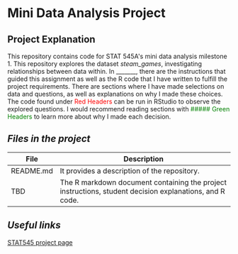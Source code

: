 # Mini Data Analysis Project

## Project Explanation
This repository contains code for STAT 545A's mini data analysis milestone 1. This repository explores the dataset *steam_games*, investigating relationships between data within. In _______, there are the instructions that guided this assignment as well as the R code that I have written to fulfill the project requirements. There are sections where I have made selections on data and questions, as well as explanations on why I made these choices. The code found under <span style="color: red;">Red Headers</span> can be run in RStudio to observe the explored questions. I would recommend reading sections with <span style="color: green;">##### Green Headers</span> to learn more about why I made each decision.

## _Files in the project_
| File                  | Description                                                                                                                                                                                     |
|-----------------------|-------------------------------------------------------------------------------------------------------------------------------------------------------------------------------------------------|
| README.md             | It provides a description of the repository.                                                                                                                               |
| TBD                   | The R markdown document containing the project instructions, student decision explanations, and R code. |


## _Useful links_
[STAT545 project page](https://stat545.stat.ubc.ca/mini-project/mini-project-1/)
